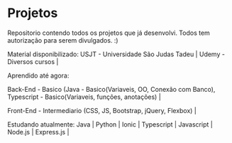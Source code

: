# Projetos
Repositorio contendo todos os projetos que já desenvolvi. 
Todos tem autorização para serem divulgados.
:)

Material disponibilizado:
USJT - Universidade São Judas Tadeu |
Udemy - Diversos cursos |

Aprendido até agora:

Back-End - Basico (Java - Basico(Variaveis, OO, Conexão com Banco), Typescript - Basico(Variaveis, funções, anotações) |

Front-End - Intermediario (CSS, JS, Bootstrap, jQuery, Flexbox) |

Estudando atualmente:
Java |
Python |
Ionic |
Typescript |
Javascript |
Node.js | 
Express.js |




